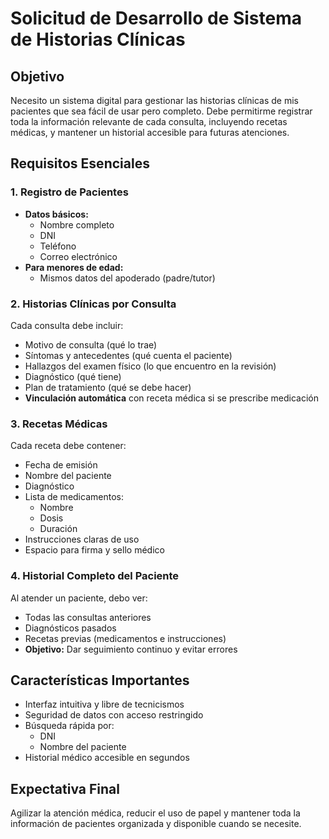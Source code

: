 # Solicitud de Desarrollo de Sistema de Historias Clínicas

## Objetivo
Necesito un sistema digital para gestionar las historias clínicas de mis pacientes que sea fácil de usar pero completo. Debe permitirme registrar toda la información relevante de cada consulta, incluyendo recetas médicas, y mantener un historial accesible para futuras atenciones.

## Requisitos Esenciales

### 1. Registro de Pacientes
- **Datos básicos:**
  - Nombre completo
  - DNI
  - Teléfono
  - Correo electrónico
- **Para menores de edad:**
  - Mismos datos del apoderado (padre/tutor)

### 2. Historias Clínicas por Consulta
Cada consulta debe incluir:
- Motivo de consulta (qué lo trae)
- Síntomas y antecedentes (qué cuenta el paciente)
- Hallazgos del examen físico (lo que encuentro en la revisión)
- Diagnóstico (qué tiene)
- Plan de tratamiento (qué se debe hacer)
- **Vinculación automática** con receta médica si se prescribe medicación

### 3. Recetas Médicas
Cada receta debe contener:
- Fecha de emisión
- Nombre del paciente
- Diagnóstico
- Lista de medicamentos:
  - Nombre
  - Dosis
  - Duración
- Instrucciones claras de uso
- Espacio para firma y sello médico

### 4. Historial Completo del Paciente
Al atender un paciente, debo ver:
- Todas las consultas anteriores
- Diagnósticos pasados
- Recetas previas (medicamentos e instrucciones)
- **Objetivo:** Dar seguimiento continuo y evitar errores

## Características Importantes
- Interfaz intuitiva y libre de tecnicismos
- Seguridad de datos con acceso restringido
- Búsqueda rápida por:
  - DNI
  - Nombre del paciente
- Historial médico accesible en segundos

## Expectativa Final
Agilizar la atención médica, reducir el uso de papel y mantener toda la información de pacientes organizada y disponible cuando se necesite.
